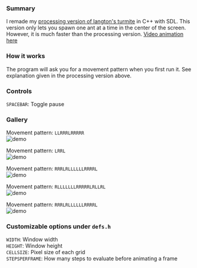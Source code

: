 ### Summary

I remade my [processing version of langton's turmite](https://github.com/forsythe/langtons-turmite) in C++ with SDL. This version only lets you spawn one ant at a time in the center of the screen. However, it is much faster than the processing version. [Video animation here](https://www.youtube.com/watch?v=zv895SEpbjU)  

### How it works  
The program will ask you for a movement pattern when you first run it. See explanation given in the processing version above.

### Controls  
`SPACEBAR`: Toggle pause  

### Gallery  
Movement pattern: `LLRRRLRRRRR`  
![demo](https://i.gyazo.com/7d90599e63ad8938486b800b9ec3233c.gif)  

Movement pattern: `LRRL`  
![demo](https://i.gyazo.com/dbcf37f792bf6d6b6248d5f061add711.gif)  

Movement pattern: `RRRLRLLLLLLRRRRL`  
![demo](https://i.gyazo.com/689db989ddaf5a09311b74c2f792f80c.gif)  

Movement pattern: `RLLLLLLLRRRRRLRLLRL`  
![demo](https://i.gyazo.com/7aba49ebd6a7433e6410fce8e299ed76.gif)  

Movement pattern: `RRRLRLLLLLLRRRRL`  
![demo](https://i.gyazo.com/12c67444c6debde67fa50d6b5ec6a172.gif)  



### Customizable options under `defs.h`  
`WIDTH`: Window width  
`HEIGHT`: Window height  
`CELLSIZE`: Pixel size of each grid  
`STEPSPERFRAME`: How many steps to evaluate before animating a frame
